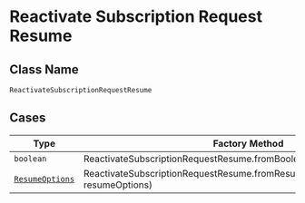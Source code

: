 
# Reactivate Subscription Request Resume

## Class Name

`ReactivateSubscriptionRequestResume`

## Cases

| Type | Factory Method |
|  --- | --- |
| `boolean` | ReactivateSubscriptionRequestResume.fromBoolean(boolean mBoolean) |
| [`ResumeOptions`](../../../doc/models/resume-options.md) | ReactivateSubscriptionRequestResume.fromResumeOptions(ResumeOptions resumeOptions) |

